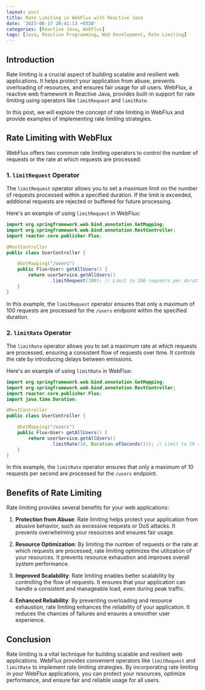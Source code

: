 ```yaml
---
layout: post
title: Rate Limiting in WebFlux with Reactive Java
date: '2023-06-17 20:41:13 +0530'
categories: [Reactive Java, WebFlux]
tags: [Java, Reactive Programming, Web Development, Rate Limiting]
---
```

## Introduction

Rate limiting is a crucial aspect of building scalable and resilient web applications. It helps protect your application from abuse, prevents overloading of resources, and ensures fair usage for all users. WebFlux, a reactive web framework in Reactive Java, provides built-in support for rate limiting using operators like `limitRequest` and `limitRate`.

In this post, we will explore the concept of rate limiting in WebFlux and provide examples of implementing rate limiting strategies.

## Rate Limiting with WebFlux

WebFlux offers two common rate limiting operators to control the number of requests or the rate at which requests are processed:

### 1. `limitRequest` Operator

The `limitRequest` operator allows you to set a maximum limit on the number of requests processed within a specified duration. If the limit is exceeded, additional requests are rejected or buffered for future processing.

Here's an example of using `limitRequest` in WebFlux:

```java
import org.springframework.web.bind.annotation.GetMapping;
import org.springframework.web.bind.annotation.RestController;
import reactor.core.publisher.Flux;

@RestController
public class UserController {

    @GetMapping("/users")
    public Flux<User> getAllUsers() {
        return userService.getAllUsers()
                .limitRequest(100); // Limit to 100 requests per duration
    }
}
```

In this example, the `limitRequest` operator ensures that only a maximum of 100 requests are processed for the `/users` endpoint within the specified duration.

### 2. `limitRate` Operator

The `limitRate` operator allows you to set a maximum rate at which requests are processed, ensuring a consistent flow of requests over time. It controls the rate by introducing delays between emissions.

Here's an example of using `limitRate` in WebFlux:

```java
import org.springframework.web.bind.annotation.GetMapping;
import org.springframework.web.bind.annotation.RestController;
import reactor.core.publisher.Flux;
import java.time.Duration;

@RestController
public class UserController {

    @GetMapping("/users")
    public Flux<User> getAllUsers() {
        return userService.getAllUsers()
                .limitRate(10, Duration.ofSeconds(1)); // Limit to 10 requests per second
    }
}
```

In this example, the `limitRate` operator ensures that only a maximum of 10 requests per second are processed for the `/users` endpoint.

## Benefits of Rate Limiting

Rate limiting provides several benefits for your web applications:

1. **Protection from Abuse**: Rate limiting helps protect your application from abusive behavior, such as excessive requests or DoS attacks. It prevents overwhelming your resources and ensures fair usage.

2. **Resource Optimization**: By limiting the number of requests or the rate at which requests are processed, rate limiting optimizes the utilization of your resources. It prevents resource exhaustion and improves overall system performance.

3. **Improved Scalability**: Rate limiting enables better scalability by controlling the flow of requests. It ensures that your application can handle a consistent and manageable load, even during peak traffic.

4. **Enhanced Reliability**: By preventing overloading and resource exhaustion, rate limiting enhances the reliability of your application. It reduces the chances of failures and ensures a smoother user experience.

## Conclusion

Rate limiting is a vital technique for building scalable and resilient web applications. WebFlux provides convenient operators like `limitRequest` and `limitRate` to implement rate limiting strategies. By incorporating rate limiting in your WebFlux applications, you can protect your resources, optimize performance, and ensure fair and reliable usage for all users.